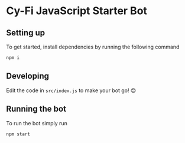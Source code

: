 # Cy-Fi JavaScript Starter Bot

## Setting up

To get started, install dependencies by running the following command

```sh
npm i
```

## Developing

Edit the code in `src/index.js` to make your bot go! 😊

## Running the bot

To run the bot simply run

```sh
npm start
```
